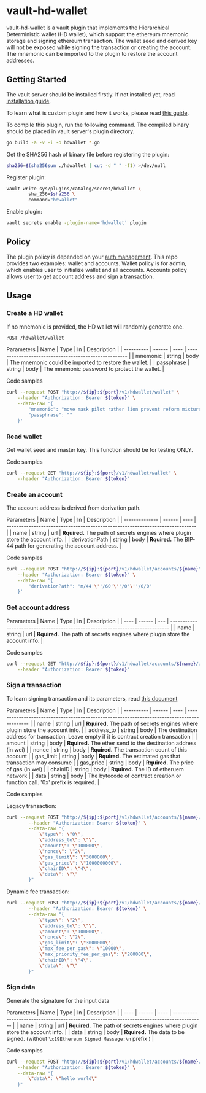 # vault-hd-wallet
 
vault-hd-wallet is a vault plugin that implements the Hierarchical Deterministic wallet (HD wallet), which support the ethereum mnemonic storage and signing ethereum transaction. The wallet seed and derived key will not be exposed while signing the transaction or creating the account. The mnemonic can be imported to the plugin to restore the account addresses.

## Getting Started

The vault server should be installed firstly. If not installed yet, read [installation guide](https://learn.hashicorp.com/tutorials/vault/getting-started-install). 

To learn what is custom plugin and how it works, please read [this guide](https://learn.hashicorp.com/tutorials/vault/plugin-backends).

To compile this plugin, run the following command. The compiled binary should be placed in vault server's plugin directory.

``` bash
go build -a -v -i -o hdwallet *.go
```

Get the SHA256 hash of binary file before registering the plugin:

``` bash
sha256=$(sha256sum ./hdwallet | cut -d " " -f1) >/dev/null
```

Register plugin:

``` bash
vault write sys/plugins/catalog/secret/hdwallet \
        sha_256=$sha256 \
        command="hdwallet"
```

Enable plugin:

``` bash
vault secrets enable -plugin-name='hdwallet' plugin
```

## Policy

The plugin policy is depended on your [auth management](https://learn.hashicorp.com/tutorials/vault/identity?in=vault/auth-methods). This repo provides two examples: wallet and accounts. Wallet policy is for admin, which enables user to initialize wallet and all accounts. Accounts policy allows user to get account address and sign a transaction.

## Usage

### Create a HD wallet

If no mnemonic is provided, the HD wallet will randomly generate one.

``` bash
POST /hdwallet/wallet
```

Parameters
| Name       | Type   | In   | Description                                           |
| ---------- | ------ | ---- | ----------------------------------------------------- |
| mnemonic   | string | body | The mnemonic could be imported to restore the wallet. |
| passphrase | string | body | The mnemonic password to protect the wallet.          |

Code samples

``` bash
curl --request POST "http://${ip}:${port}/v1/hdwallet/wallet" \
    --header "Authorization: Bearer ${token}" \
    --data-raw '{
        "mnemonic": "move mask pilot rather lion prevent reform mixture valve appear drop soap section pass jelly capital limb produce enough smooth nature cricket elevator jeans",
        "passphrase": ""
    }'
```

### Read wallet

Get wallet seed and master key. This function should be for testing ONLY.

Code samples

```bash
curl --request GET "http://${ip}:${port}/v1/hdwallet/wallet" \
    --header "Authorization: Bearer ${token}"
```

### Create an account

The account address is derived from derivation path.

Parameters
| Name           | Type   | In   | Description                                                                   |
| -------------- | ------ | ---- | ----------------------------------------------------------------------------- |
| name           | string | url  | **Rquired.** The path of secrets engines where plugin store the account info. |
| derivationPath | string | body | **Rquired.** The BIP-44 path for generating the account address.              |

Code samples

```bash
curl --request POST "http://${ip}:${port}/v1/hdwallet/accounts/${name}" \
    --header "Authorization: Bearer ${token}" \
    --data-raw '{
        "derivationPath": "m/44'\''/60'\''/0'\''/0/0"
    }'
```

### Get account address

Parameters
| Name | Type   | In  | Description                                                                   |
| ---- | ------ | --- | ----------------------------------------------------------------------------- |
| name | string | url | **Rquired.** The path of secrets engines where plugin store the account info. |

Code samples

```bash
curl --request GET "http://${ip}:${port}/v1/hdwallet/accounts/${name}/address" \
    --header "Authorization: Bearer ${token}"
```

### Sign a transaction

To learn signing transaction and its parameters, read [this document](https://web3js.readthedocs.io/en/v1.2.0/web3-eth.html#signtransaction)

Parameters
| Name       | Type   | In   | Description                                                                                 |
| ---------- | ------ | ---- | ------------------------------------------------------------------------------------------- |
| name       | string | url  | **Rquired.** The path of secrets engines where plugin store the account info.               |
| address_to | string | body | The destination address for transaction. Leave empty if it is contract creation transaction |
| amount     | string | body | **Rquired.** The ether send to the destination address (in wei)                             |
| nonce      | string | body | **Rquired.** The transaction count of this account                                          |
| gas_limit  | string | body | **Rquired.** The estimated gas that transaction may consume                                 |
| gas_price  | string | body | **Rquired.** The price of gas (in wei)                                                      |
| chainID    | string | body | **Rquired.** The ID of etheruem network                                                     |
| data       | string | body | The bytecode of contract creation or function call. '0x' prefix is required.                |

Code samples

Legacy transaction:
```bash
curl --request POST "http://${ip}:${port}/v1/hdwallet/accounts/${name}/sign-tx" \
        --header "Authorization: Bearer ${token}" \
        --data-raw "{
            \"type\": \"0\",
            \"address_to\": \"\",
            \"amount\": \"100000\",
            \"nonce\": \"2\",
            \"gas_limit\": \"3000000\",
            \"gas_price\": \"1000000000\",
            \"chainID\": \"4\",
            \"data\": \"\"
        }"
```

Dynamic fee transaction:
```bash
curl --request POST "http://${ip}:${port}/v1/hdwallet/accounts/${name}/sign-tx" \
        --header "Authorization: Bearer ${token}" \
        --data-raw "{
            \"type\": \"2\",
            \"address_to\": \"\",
            \"amount\": \"100000\",
            \"nonce\": \"2\",
            \"gas_limit\": \"3000000\",
            \"max_fee_per_gas\": \"10000\",
            \"max_priority_fee_per_gas\": \"200000\",
            \"chainID\": \"4\",
            \"data\": \"\"
        }"
```

### Sign data

Generate the signature for the input data

Parameters
| Name | Type   | In   | Description                                                                                |
| ---- | ------ | ---- | ------------------------------------------------------------------------------------------ |
| name | string | url  | **Rquired.** The path of secrets engines where plugin store the account info.              |
| data | string | body | **Rquired.** The data to be signed. (without `\x19Ethereum Signed Message:\n` prefix ) |


Code samples

```bash
curl --request POST "http://${ip}:${port}/v1/hdwallet/accounts/${name}/sign" \
    --header "Authorization: Bearer ${token}" \
    --data-raw "{
        \"data\": \"hello world\"
    }"
```
